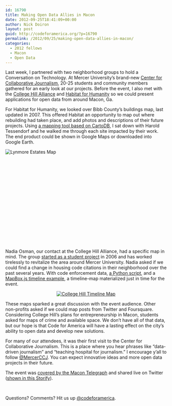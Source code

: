 ```yaml
---
id: 16790
title: Making Open Data Allies in Macon
date: 2012-09-25T18:41:09+00:00
author: Nick Doiron
layout: post
guid: http://codeforamerica.org/?p=16790
permalink: /2012/09/25/making-open-data-allies-in-macon/
categories:
  - 2012 fellows
  - Macon
  - Open Data
---
```

Last week, I partnered with two neighborhood groups to hold a Conversation on Technology. At Mercer University&#8217;s brand-new [Center for Collaborative Journalism](http://ccj.mercer.edu/), 20-25 students and community members gathered for an early look at our projects. Before the event, I also met with the [College Hill Alliance](http://collegehillalliance.com) and [Habitat for Humanity](http://maconhabitat.org) so we could present applications for open data from around Macon, Ga.

For Habitat for Humanity, we looked over Bibb County&#8217;s buildings map, last updated in 2007. This offered Habitat an opportunity to map out where rebuilding had taken place, and add photos and descriptions of their future projects. Using [a mapping tool based on CartoDB](http://blog.cartodb.com/post/29822497608/a-code-for-americas-open-city-tool-powered-by-cartodb), I sat down with Harold Tessendorf and he walked me through each site impacted by their work. The end product could be shown in Google Maps or downloaded into Google Earth.

<img class="size-full wp-image-16791 alignleft" title="Lynmore Estates Map" src="http://codeforamerica.org/wp-content/uploads/2012/09/Screen-Shot-2012-09-24-at-3.38.58-PM.png" alt="Lynmore Estates Map" />

&nbsp;

&nbsp;

&nbsp;

&nbsp;

&nbsp;

&nbsp;

&nbsp;

&nbsp;

&nbsp;

Nadia Osman, our contact at the College Hill Alliance, had a specific map in mind. The group [started as a student project](http://www.collegehillmacon.com/index.php/about/project-history) in 2006 and has worked tirelessly to revitalize the area around Mercer University. Nadia asked if we could find a change in housing code citations in their neighborhood over the past several years. With code enforcement data, [a Python script](https://gist.github.com/3747153), and a [MapBox.js timeline example](http://mapbox.com/mapbox.js/example/timeline/), a timeline-map materialized just in time for the event.

<p style="text-align: center;">
  <a href="http://codeforamerica.org/wp-content/uploads/2012/09/Screen-Shot-2012-09-24-at-3.54.11-PM.png"><img class="aligncenter size-full wp-image-16792" title="College Hill Timeline Map" src="http://codeforamerica.org/wp-content/uploads/2012/09/Screen-Shot-2012-09-24-at-3.54.11-PM.png" alt="College Hill Timeline Map" /></a>
</p>

These maps sparked a great discussion with the event audience. Other non-profits asked if we could map posts from Twitter and Foursquare. Considering College Hill&#8217;s plans for entrepreneurship in Macon, students asked for maps of crime and available space. We don&#8217;t have all of that data, but our hope is that Code for America will have a lasting effect on the city&#8217;s ability to open data and develop new solutions.

For many of our attendees, it was their first visit to the Center for Collaborative Journalism. This is a place where you hear phrases like &#8220;data-driven journalism&#8221; and &#8220;teaching hospital for journalism.&#8221; I encourage y&#8217;all to follow [@MercerCCJ](https://twitter.com/mercerccj). You can expect innovative ideas and more open data projects in their future.

The event was [covered by the Macon Telegraph](http://www.macon.com/2012/09/23/2188526/beyond-software-programmers-hope.html) and shared live on Twitter ([shown in this Storify](http://storify.com/mapmeld/macon-maps-conversation-on-technology)).

&nbsp;

Questions? Comments? Hit us up <a href="http://twitter.com/codeforamerica" target="_blank">@codeforamerica</a>.